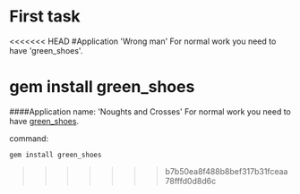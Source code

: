First task
==========
<<<<<<< HEAD
#Application 'Wrong man'
For normal work you need to have 'green_shoes'.

   gem install green_shoes 
=======
####Application name: 'Noughts and Crosses'
For normal work you need to have <a href="https://github.com/ashbb/green_shoes">green_shoes</a>.
  
command:
    
    gem install green_shoes
   
>>>>>>> b7b50ea8f488b8bef317b31fceaa78fffd0d8d6c
